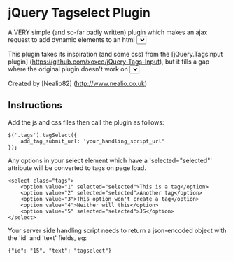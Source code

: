 # jQuery Tagselect Plugin

A VERY simple (and so-far badly written) plugin which makes an ajax request to add dynamic elements to an html <select> element with a taggable interface.

This plugin takes its inspiration (and some css) from 
the [jQuery.TagsInput plugin] (https://github.com/xoxco/jQuery-Tags-Input), but it fills a gap where the original plugin doesn't work on <select> elements. It began as a heavy mofification of the jQuery.TagsInput plugin to fulfill a requirement for work and later the JS was rewritten from scratch to use in personal projects.

Created by [Nealio82] (http://www.nealio.co.uk)

## Instructions

Add the js and css files then call the plugin as follows:

	$('.tags').tagSelect({
	    add_tag_submit_url: 'your_handling_script_url'
	});

Any options in your select element which have a 'selected="selected"' attribute will be converted to tags on page load.

	<select class="tags">
	    <option value="1" selected="selected">This is a tag</option>
	    <option value="2" selected="selected">Another tag</option>
	    <option value="3">This option won't create a tag</option>
	    <option value="4">Neither will this</option>
	    <option value="5" selected="selected">JS</option>
	</select>

Your server side handling script needs to return a json-encoded object with the 'id' and 'text' fields, eg:

	{"id": "15", "text": "tagselect"}


